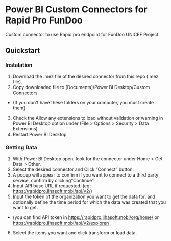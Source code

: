 # Power BI Custom Connectors for Rapid Pro FunDoo

Custom connector to use Rapid pro endpoint for FunDoo UNICEF Project.

## Quickstart
### Instalation

1. Download the .mez file of the desired connector from this repo (.mez file).
2. Copy downloaded file to [Documents]/Power BI Desktop/Custom Connectors. 
 - (If you don't have these folders on your computer, you must create them)
3. Check the Allow any extensions to load without validation or warning in Power BI Desktop option under (File > Options > Security > Data Extensions).
4. Restart Power BI Desktop

### Getting Data

1. With Power BI Desktop open, look for the connector under Home > Get Data > Other.
2. Select the desired connector and Click “Connect” button.
3. A popup will appear to confirm if you want to connect to a third party service, confirm by clicking“Continue”.
4. Input API base URL if requested. (eg: https://rapidpro.ilhasoft.mobi/api/v2/)
5. Input the token of the organization you want to get the data for, and optionally define the time period for which the data was created that you want to get. 
 - (you can find API token in https://rapidpro.ilhasoft.mobi/org/home/ or https://rapidpro.ilhasoft.mobi/api/v2/explorer/
6. Select the items you want and click transform or load data.

